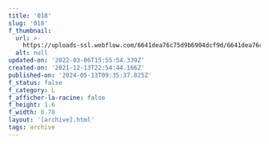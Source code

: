 ```yaml
---
title: '018'
slug: '018'
f_thumbnail:
  url: >-
    https://uploads-ssl.webflow.com/6641dea76c75d9b6904dcf9d/6641dea76c75d9b6904dd09f_018.jpg
  alt: null
updated-on: '2022-03-06T15:55:54.339Z'
created-on: '2021-12-13T22:54:44.166Z'
published-on: '2024-05-13T09:35:37.825Z'
f_status: false
f_category: L
f_afficher-la-racine: false
f_height: 1.6
f_width: 0.78
layout: '[archive].html'
tags: archive
---
```



